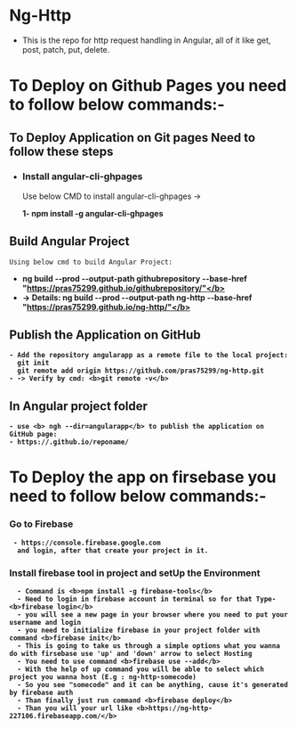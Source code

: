 # Ng-Http
- This is the repo for http request handling in Angular, all of it like get, post, patch, put, delete.

# To Deploy on Github Pages you need to follow below commands:- 

  ## To Deploy Application on Git pages Need to follow these steps
  - ### Install angular-cli-ghpages
    Use below CMD to install angular-cli-ghpages ->

    <b> 1- npm install -g angular-cli-ghpages </b>
  
  ## Build Angular Project
    Using below cmd to build Angular Project:

   - <b> ng build --prod --output-path githubrepository --base-href "https://pras75299.github.io/githubrepository/"</b> 
   - -> Details: <b> ng build --prod --output-path ng-http --base-href "https://pras75299.github.io/ng-http/"</b>  

  ## Publish the Application on GitHub
    - Add the repository angularapp as a remote file to the local project:
      git init
      git remote add origin https://github.com/pras75299/ng-http.git
    - -> Verify by cmd: <b>git remote -v</b>

   ## In Angular project folder
    - use <b> ngh --dir=angularapp</b> to publish the application on GitHub page:
    - https://.github.io/reponame/
    
    
# To Deploy the app on firsebase you need to follow below commands:-
 
   ### Go to Firebase
     - https://console.firebase.google.com
      and login, after that create your project in it.
      
   ### Install firebase tool in project and setUp the Environment
      - Command is <b>npm install -g firebase-tools</b>
      - Need to login in firebase account in terminal so for that Type- <b>firebase login</b>
      - you will see a new page in your browser where you need to put your username and login
      - you need to initialize firebase in your project folder with command <b>firebase init</b>
      - This is going to take us through a simple options what you wanna do with firsebase use 'up' and 'down' arrow to select Hosting
      - You need to use command <b>firebase use --add</b>
      - With the help of up command you will be able to select which project you wanna host (E.g : ng-http-somecode)
      - So you see "somecode" and it can be anything, cause it's generated by firebase auth
      - Than finally just run command <b>firebase deploy</b>
      - Than you will your url like <b>https://ng-http-227106.firebaseapp.com/</b>
      
      
      
      
      
      
      
      
      
  
